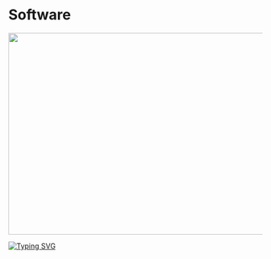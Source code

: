 # Software
<img src='https://encrypted-tbn0.gstatic.com/images?q=tbn:ANd9GcRNiIKDcrB_Zqk1EORI7AI_Ghp-M5PbSBch2kdd5R2dMzJGs8chDLDA9IziGv47avvpr3Q&usqp=CAU' width=800 height=400/>



[![Typing SVG](https://readme-typing-svg.demolab.com?font=Fira+Code&pause=1000&width=512&lines=Hii+there%F0%9F%96%90%2C+i'm++software%F0%9F%A4%A9;every+hardware+is+dead+without+me;human+lives+are+made+easier+with+me;i+make+strangers+friends;we+have+fun+together+with+music+%2C+game+etc.;there+is+much+more+i+can+say.;All+i'm+saying+is+i+am+your+hero%F0%9F%98%89)](https://git.io/typing-svg)

